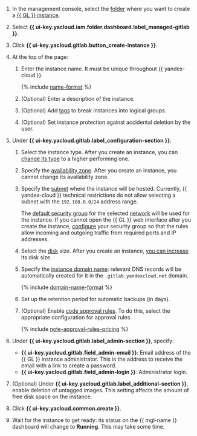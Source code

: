 1. In the management console, select the [folder](../../resource-manager/concepts/resources-hierarchy.md#folder) where you want to create a [{{ GL }} instance](../../managed-gitlab/concepts/index.md#instance).
1. Select **{{ ui-key.yacloud.iam.folder.dashboard.label_managed-gitlab }}**.
1. Click **{{ ui-key.yacloud.gitlab.button_create-instance }}**.
1. At the top of the page:

   1. Enter the instance name. It must be unique throughout {{ yandex-cloud }}.

      {% include [name-format](../name-format.md) %}

   1. (Optional) Enter a description of the instance.
   1. (Optional) Add [tags](../../resource-manager/concepts/labels.md) to break instances into logical groups.
   1. (Optional) Set instance protection against accidental deletion by the user.

1. Under **{{ ui-key.yacloud.gitlab.label_configuration-section }}**:

   1. Select the instance type. After you create an instance, you can [change its type](../../managed-gitlab/operations/instance/instance-update.md) to a higher performing one.
   1. Specify the [availability zone](../../overview/concepts/geo-scope.md). After you create an instance, you cannot change its availability zone.
   1. Specify the [subnet](../../vpc/concepts/network.md#subnet) where the instance will be hosted. Currently, {{ yandex-cloud }} technical restrictions do not allow selecting a subnet with the `192.168.0.0/24` address range.

      The [default security group](../../vpc/concepts/security-groups.md#default-security-group) for the selected [network](../../vpc/concepts/network.md#network) will be used for the instance. If you cannot open the {{ GL }} web interface after you create the instance, [configure](../../managed-gitlab/operations/configure-security-group.md) your security group so that the rules allow incoming and outgoing traffic from required ports and IP addresses.

   1. Select the [disk](../../compute/concepts/disk.md) size. After you create an instance, [you can increase](../../managed-gitlab/operations/instance/instance-update.md) its disk size.
   1. Specify the [instance domain name](../../compute/concepts/network.md#hostname): relevant DNS records will be automatically created for it in the `.gitlab.yandexcloud.net` domain.

      {% include [domain-name-format](domain-name-format.md) %}

   1. Set up the retention period for automatic backups (in days).
   1. (Optional) Enable [code approval rules](../../managed-gitlab/concepts/approval-rules.md). To do this, select the appropriate configuration for approval rules.

      {% include [note-approval-rules-pricing](note-approval-rules-pricing.md) %}

1. Under **{{ ui-key.yacloud.gitlab.label_admin-section }}**, specify:
   * **{{ ui-key.yacloud.gitlab.field_admin-email }}**: Email address of the {{ GL }} instance administrator. This is the address to receive the email with a link to create a password.
   * **{{ ui-key.yacloud.gitlab.field_admin-login }}**: Administrator login.
1. (Optional) Under **{{ ui-key.yacloud.gitlab.label_additional-section }}**, enable deletion of untagged images. This setting affects the amount of free disk space on the instance.
1. Click **{{ ui-key.yacloud.common.create }}**.
1. Wait for the instance to get ready: its status on the {{ mgl-name }} dashboard will change to **Running**. This may take some time.
